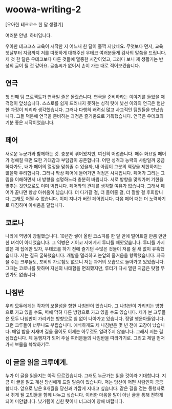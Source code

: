 # woowa-writing-2

[우아한 테크코스 한 달 생활기]

여러분 안녕. 하비입니다.

우아한 테크코스 교육이 시작한 지 어느새 한 달이 훌쩍 지났네요. 
무엇보다 먼저, 교육 첫날부터 지금까지 저를 따뜻하게 대해주신 우테코 여러분들게 감사의 말씀을 드립니다. 
제 첫 한 달은 우테코보다 다른 것들에 열중한 시간이었고, 그러다 보니 제 생활기는 반성의 글이 될 것 같아요.
글솜씨가 없어서 손이 가는 대로 적어보겠습니다.

## 연극
첫 번째 팀 프로젝트가 연극일 줄은 몰랐습니다.
연극을 준비하라는 이야기를 들었을 때 걱정이 앞섰습니다.
스스로를 쉽게 드러내지 못하는 성격 탓에 낯선 이와의 연극은 험난한 과정이 되리라 생각했습니다.
그러나 다행히 배려심 많고 사교적인 팀원들을 만났습니다.
그들 덕분에 연극을 준비하는 과정은 즐거움으로 가득했습니다.
연극은 우테코의 기분 좋은 시작이었습니다. 

## 페어
새로운 누군가와 함께하는 것. 충분히 겪어봤지만, 여전히 어렵습니다. 
매주 화요일 페어가 정해질 때면 묘한 기대감과 부담감이 공존합니다. 
어떤 성격과 능력의 사람일까 궁금하다가도, 
내가 페어의 열정을 맞춰줄 수 있을까, 내 아집이 그분의 역량을 제한하지는 않을까 우려합니다. 
그러나 막상 페어에 들어가면 걱정은 사치입니다. 
페어가 그리는 그림을 이해하면서 내 방향을 설명하느라 충분히 바쁩니다. 
서로 방향을 맞춰가며 기한을 맞추는 것만으로도 이미 벅찹니다. 
페어와의 관계를 생각할 여유가 없습니다. 
그래서 페어가 끝나면 항상 아쉬움이 남습니다. 
더 다가갈 걸, 더 들어줄 걸, 더 잘할 걸 후회합니다. 
그래도 어쩔 수 없습니다. 이미 지나가 버린 페어입니다. 
다음 페어 때는 더 노력하기로 다짐하며 아쉬움을 달랩니다.

## 코로나
나라에 역병이 창궐했습니다. 
10년간 쌓아 올린 코스피를 한 달 만에 떨어트릴 만큼 만만한 녀석이 아니었습니다. 
그 역병은 기어코 저에게서 루터를 빼앗았습니다. 
루터를 가지 않은 채 집에만 있자, 
우테코를 하기 전에 즐기던 수많은 것들이 저를 쉴 새 없이 유혹했습니다. 
저는 결국 굴복했습니다. 
개발을 멀리하고 눈앞의 즐거움을 향락했습니다. 
자극을 주는 크루들도, 포비의 가르침도 없으니 저는 과거의 모습으로 돌아가고 있었습니다. 
그때는 코로나를 탓하며 자신의 나태함을 면죄했지만,
루터가 다시 열린 지금은 탓할 무언가도 없습니다.

## 나침반
우리 모두에게는 각자의 보물섬을 향한 나침반이 있습니다. 
그 나침반이 가리키는 방향으로 가고 있을 수도, 
벽에 막혀 다른 방향으로 가고 있을 수도 있습니다. 
제가 본 크루들은 모두 나침반이 가리키는 방향으로 쉼 없이 나아가고 있습니다. 
정말 행운아들입니다. 그런 크루들이 너무나도 부럽습니다. 
애석하게도 제 나침반은 몇 년 전에 고장이 났습니다. 
매일 밤을 지새며 길을 물어도 이제는 아무것도 알려주지 않습니다. 
그래서 저는 결심했습니다. 
제 동행자가 되어 주실 여러분들의 나침반을 따라가기로. 
그리고 제일 먼저 가서 보물을 쓱싹하기로.

## 이 글을 읽을 크루에게.
누가 이 글을 읽을지는 아직 모르겠습니다. 
그래도 누군가는 읽을 것이라 기대합니다. 
지금 이 글을 읽고 계신 당신에게 드릴 말씀이 있습니다. 
저는 당신이 어떤 사람인지 궁금합니다. 
앞으로 남은 8개월을 당신과 가깝게 지내고 싶습니다. 
같은 길을 걷는 동행자로서 겪게 될 고민들을 함께 나누고 싶습니다. 
이러한 마음을 말이 아닌 글을 통해 전하게 되어 미안합니다. 
낯가림이 심한 탓이니 너그러이 양해 바랍니다. 